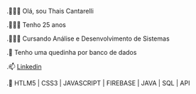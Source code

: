 .💁🏻‍♀️ Olá, sou Thais Cantarelli

.🙋🏻‍♀️ Tenho 25 anos

.👩🏻‍🎓 Cursando Análise e Desenvolvimento de Sistemas

.💞️ Tenho uma quedinha por banco de dados

.📫 [Linkedin](https://www.linkedin.com/in/thaiscantarelli/)

.🌱 HTLM5 | CSS3 | JAVASCRIPT | FIREBASE | JAVA | SQL | API 
